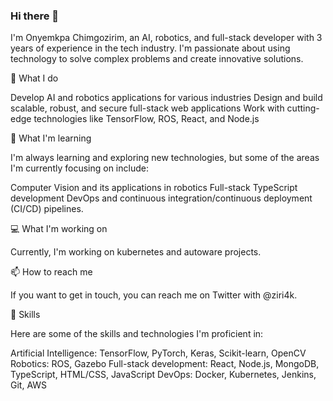 ### Hi there 👋

I'm Onyemkpa Chimgozirim, an AI, robotics, and full-stack developer with 3 years of experience in the tech industry. I'm passionate about using technology to solve complex problems and create innovative solutions.

🔭 What I do

Develop AI and robotics applications for various industries
Design and build scalable, robust, and secure full-stack web applications
Work with cutting-edge technologies like TensorFlow, ROS, React, and Node.js

🌱 What I'm learning

I'm always learning and exploring new technologies, but some of the areas I'm currently focusing on include:

Computer Vision and its applications in robotics
Full-stack TypeScript development
DevOps and continuous integration/continuous deployment (CI/CD) pipelines.

💻 What I'm working on

Currently, I'm working on kubernetes and autoware projects.

📫 How to reach me

If you want to get in touch, you can reach me on Twitter with @ziri4k. 

🚀 Skills

Here are some of the skills and technologies I'm proficient in:

Artificial Intelligence: TensorFlow, PyTorch, Keras, Scikit-learn, OpenCV
Robotics: ROS, Gazebo
Full-stack development: React, Node.js,  MongoDB, TypeScript, HTML/CSS, JavaScript
DevOps: Docker, Kubernetes, Jenkins, Git, AWS
